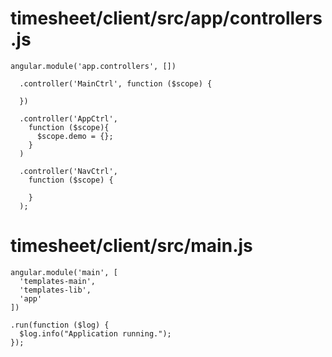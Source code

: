 # timesheet/client/src/app/controllers.js

```
angular.module('app.controllers', [])

  .controller('MainCtrl', function ($scope) {

  })
  
  .controller('AppCtrl', 
    function ($scope){
      $scope.demo = {};
    }
  )

  .controller('NavCtrl', 
    function ($scope) {

    }
  );
```

# timesheet/client/src/main.js

```
angular.module('main', [
  'templates-main',
  'templates-lib',
  'app'
])

.run(function ($log) {
  $log.info("Application running.");
});
 ```